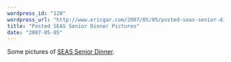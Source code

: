 ```yaml
---
wordpress_id: "128"
wordpress_url: "http://www.ericgar.com/2007/05/05/posted-seas-senior-dinner-pictures/"
title: "Posted SEAS Senior Dinner Pictures"
date: "2007-05-05"
---
```

Some pictures of <a href="http://ericgar.com/photo/v/seasdinner07">SEAS Senior Dinner</a>.
